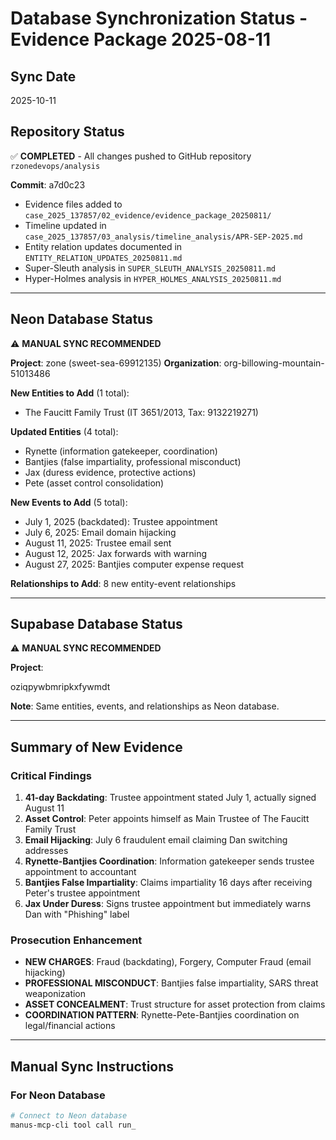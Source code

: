 # Database Synchronization Status - Evidence Package 2025-08-11

## Sync Date
2025-10-11

## Repository Status
✅ **COMPLETED** - All changes pushed to GitHub repository `rzonedevops/analysis`

**Commit**: a7d0c23
- Evidence files added to `case_2025_137857/02_evidence/evidence_package_20250811/`
- Timeline updated in `case_2025_137857/03_analysis/timeline_analysis/APR-SEP-2025.md`
- Entity relation updates documented in `ENTITY_RELATION_UPDATES_20250811.md`
- Super-Sleuth analysis in `SUPER_SLEUTH_ANALYSIS_20250811.md`
- Hyper-Holmes analysis in `HYPER_HOLMES_ANALYSIS_20250811.md`

---

## Neon Database Status
⚠️ **MANUAL SYNC RECOMMENDED**

**Project**: zone (sweet-sea-69912135)
**Organization**: org-billowing-mountain-51013486

**New Entities to Add** (1 total):
- The Faucitt Family Trust (IT 3651/2013, Tax: 9132219271)

**Updated Entities** (4 total):
- Rynette (information gatekeeper, coordination)
- Bantjies (false impartiality, professional misconduct)
- Jax (duress evidence, protective actions)
- Pete (asset control consolidation)

**New Events to Add** (5 total):
- July 1, 2025 (backdated): Trustee appointment
- July 6, 2025: Email domain hijacking
- August 11, 2025: Trustee email sent
- August 12, 2025: Jax forwards with warning
- August 27, 2025: Bantjies computer expense request

**Relationships to Add**: 8 new entity-event relationships

---

## Supabase Database Status
⚠️ **MANUAL SYNC RECOMMENDED**

**Project**:

 oziqpywbmripkxfywmdt

**Note**: Same entities, events, and relationships as Neon database.

---

## Summary of New Evidence

### Critical Findings
1. **41-day Backdating**: Trustee appointment stated July 1, actually signed August 11
2. **Asset Control**: Peter appoints himself as Main Trustee of The Faucitt Family Trust
3. **Email Hijacking**: July 6 fraudulent email claiming Dan switching addresses
4. **Rynette-Bantjies Coordination**: Information gatekeeper sends trustee appointment to accountant
5. **Bantjies False Impartiality**: Claims impartiality 16 days after receiving Peter's trustee appointment
6. **Jax Under Duress**: Signs trustee appointment but immediately warns Dan with "Phishing" label

### Prosecution Enhancement
- **NEW CHARGES**: Fraud (backdating), Forgery, Computer Fraud (email hijacking)
- **PROFESSIONAL MISCONDUCT**: Bantjies false impartiality, SARS threat weaponization
- **ASSET CONCEALMENT**: Trust structure for asset protection from claims
- **COORDINATION PATTERN**: Rynette-Pete-Bantjies coordination on legal/financial actions

---

## Manual Sync Instructions

### For Neon Database
```bash
# Connect to Neon database
manus-mcp-cli tool call run_
